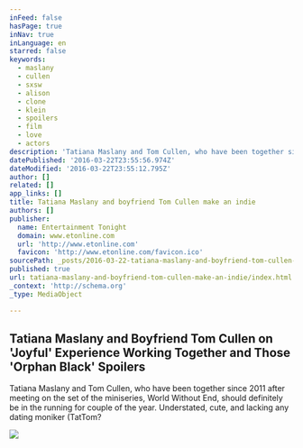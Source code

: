 ```yaml
---
inFeed: false
hasPage: true
inNav: true
inLanguage: en
starred: false
keywords:
  - maslany
  - cullen
  - sxsw
  - alison
  - clone
  - klein
  - spoilers
  - film
  - love
  - actors
description: 'Tatiana Maslany and Tom Cullen, who have been together since 2011 after meeting on the set of the miniseries, World Without End, should definitely be in the running for couple of the year. Understated, cute, and lacking any dating moniker (TatTom?'
datePublished: '2016-03-22T23:55:56.974Z'
dateModified: '2016-03-22T23:55:12.795Z'
author: []
related: []
app_links: []
title: Tatiana Maslany and boyfriend Tom Cullen make an indie
authors: []
publisher:
  name: Entertainment Tonight
  domain: www.etonline.com
  url: 'http://www.etonline.com'
  favicon: 'http://www.etonline.com/favicon.ico'
sourcePath: _posts/2016-03-22-tatiana-maslany-and-boyfriend-tom-cullen-make-an-indie.md
published: true
url: tatiana-maslany-and-boyfriend-tom-cullen-make-an-indie/index.html
_context: 'http://schema.org'
_type: MediaObject

---
```

<article style=""><h1>Tatiana Maslany and Boyfriend Tom Cullen on 'Joyful' Experience Working Together and Those 'Orphan Black' Spoilers</h1><p>Tatiana Maslany and Tom Cullen, who have been together since 2011 after meeting on the set of the miniseries, World Without End, should definitely be in the running for couple of the year. Understated, cute, and lacking any dating moniker (TatTom?</p><img src="http://www.etonline.com/news/2016/03/24224487/1280_tatiana_maslany_tom_cullen_getty.jpg" /></article>